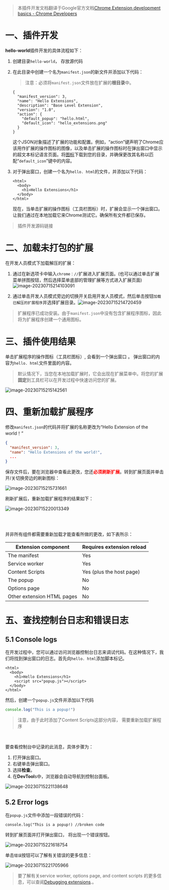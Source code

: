 > 本插件开发文档翻译于Google官方文档[Chrome Extension development basics - Chrome Developers](https://developer.chrome.com/docs/extensions/mv3/getstarted/development-basics/)



# 一、插件开发

**hello-world**插件开发的具体流程如下：

1. 创建目录`hello-world`， 存放源代码

2. 在此目录中创建一个名为`manifest.json`的新文件并添加以下代码：
   > 注意：必须将`manifest.json`文件放在扩展的**根目录**中。
   ```
   {
     "manifest_version": 3,
     "name": "Hello Extensions",
     "description": "Base Level Extension",
     "version": "1.0",
     "action": {
       "default_popup": "hello.html",
       "default_icon": "hello_extensions.png"
     }
   }
   ```

   这个JSON对象描述了扩展的功能和配置。例如，“action”键声明了Chrome应该用作扩展的操作图标的图像，以及单击扩展的操作图标时在弹出窗口中显示的超文本标记语言页面。将[图标](https://storage.googleapis.com/web-dev-uploads/image/WlD8wC6g8khYWPJUsQceQkhXSlv1/gmKIT88Ha1z8VBMJFOOH.png)下载到您的目录，并确保更改其名称以匹配“`default_icon`”键中的内容。

3. 对于弹出窗口，创建一个名为`hello. html`的文件，并添加以下代码：

   ```
   <html>
     <body>
       <h1>Hello Extensions</h1>
     </body>
   </html>
   ```

   现在，当单击扩展的操作图标（工具栏图标）时，扩展会显示一个弹出窗口。让我们通过在本地加载它来Chrome测试它。确保所有文件都已保存。

> 插件开发源码链接



# 二、加载未打包的扩展

在开发人员模式下加载解压的扩展：

1.  通过在新选项卡中输入`chrome：//`扩展进入扩展页面。(也可以通过单击扩展菜单拼图按钮，然后选择菜单底部的管理扩展等方式进入扩展页面)![image-20230715214103091](images/image-20230715214103091.png)

2. 通过单击开发人员模式旁边的切换开关启用开发人员模式，然后单击按钮`加载已解压的扩展程序`并选择扩展目录。![image-20230715214720459](images/image-20230715214720459.png)

> 扩展程序已成功安装。由于`manifest.json`中没有包含扩展程序图标，因此将为扩展程序创建一个通用图标。



# 三、插件使用结果

单击扩展程序的操作图标（工具栏图标）, 会看到一个弹出窗口 。 弹出窗口的内容为`hello. html`文件里面的内容。

> 默认情况下，当您在本地加载扩展时，它会出现在扩展菜单中。将您的扩展**固定**到工具栏可以在开发过程中快速访问您的扩展。

![image-20230715215142561](images/image-20230715215142561.png)





# 四、重新加载扩展程序

修改`manifest.json`的代码并将扩展的名称更改为“Hello Extension of the world！”

```json
{
  "manifest_version": 3,
  "name": "Hello Extensions of the world!",
  ...
}
```

保存文件后，要在浏览器中查看此更改，您还<font color="red">**必须刷新扩展**</font>。转到扩展页面并单击开/关切换旁边的刷新图标：

![image-20230715215731661](images/image-20230715215731661.png)

刷新扩展后，重新加载扩展程序的结果如下：

![image-20230715220013349](images/image-20230715220013349.png)

<br><br>

并非所有组件都需要重新加载才能查看所做的更改，如下表所示：

| Extension component        | Requires extension reload |
| -------------------------- | ------------------------- |
| The manifest               | Yes                       |
| Service worker             | Yes                       |
| Content Scripts            | Yes (plus the host page)  |
| The popup                  | No                        |
| Options page               | No                        |
| Other extension HTML pages | No                        |





# 五、查找控制台日志和错误日志

## 5.1 Console logs

在开发过程中，您可以通过访问浏览器控制台日志来调试代码。在这种情况下，我们将找到弹出窗口的日志。首先向`hello. html`添加脚本标记。

```
<html>
  <body>
    <h1>Hello Extensions</h1>
    <script src="popup.js"></script>
  </body>
</html>
```

然后，创建一个`popup.js`文件并添加以下代码

```js
console.log("This is a popup!")
```

> 注意，由于此时添加了Content Scripts这部分内容， 需要重新加载扩展程序

<br>

要查看控制台中记录的此消息，具体步骤为：

1. 打开弹出窗口。
2. 右键单击弹出窗口。
3. 选择**检查**。
4. 在**DevTool**s中，浏览器会自动导航到控制台面板。

![image-20230715221138648](images/image-20230715221138648.png)



## 5.2 Error logs

在`popup.js`文件中添加一段错误的代码：

```
console.log("This is a popup!) //broken code
```

转到扩展页面并打开弹出窗口， 将出现一个错误按钮。

![image-20230715221618754](images/image-20230715221618754.png)

单击`错误`按钮可以了解有关错误的更多信息：

![image-20230715221705966](images/image-20230715221705966.png)

> 要了解有关service worker, options page, and content scripts 的更多信息，可以查阅[Debugging extensions](https://developer.chrome.com/docs/extensions/mv3/tut_debugging/).。
